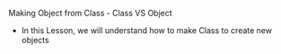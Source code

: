 Making Object from Class - Class VS Object

* In this Lesson, we will understand how to make Class to  create new objects